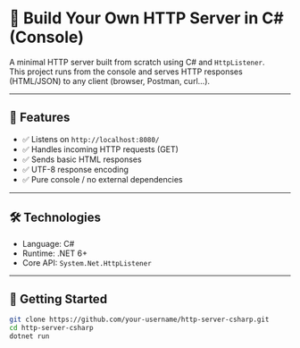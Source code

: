 # 🧠 Build Your Own HTTP Server in C# (Console)

A minimal HTTP server built from scratch using C# and `HttpListener`.  
This project runs from the console and serves HTTP responses (HTML/JSON) to any client (browser, Postman, curl...).

---

## 📌 Features

- ✅ Listens on `http://localhost:8080/`
- ✅ Handles incoming HTTP requests (GET)
- ✅ Sends basic HTML responses
- ✅ UTF-8 response encoding
- ✅ Pure console / no external dependencies

---

## 🛠 Technologies

- Language: C#
- Runtime: .NET 6+
- Core API: `System.Net.HttpListener`

---

## 🚀 Getting Started

```bash
git clone https://github.com/your-username/http-server-csharp.git
cd http-server-csharp
dotnet run
